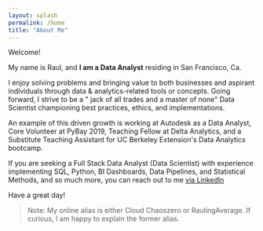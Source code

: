 ```yaml
---
layout: splash
permalink: /home
title: "About Me"
---
```



Welcome!
              
My name is Raul, and **I am a Data Analyst** residing in San Francisco, Ca. 

I enjoy solving problems and bringing value to both businesses and aspirant individuals through data & analytics-related tools or concepts. Going forward, I strive to be a " jack of all trades and a master of none" Data Scientist championing best practices, ethics, and implementations.


An example of this driven growth is working at Autodesk as a Data Analyst, Core Volunteer at PyBay 2019, Teaching Fellow at Delta Analytics,
and a Substitute Teaching Assistant for UC Berkeley Extension's Data Analytics bootcamp.

If you are seeking a Full Stack Data Analyst (Data Scientist) with experience implementing SQL, Python, BI Dashboards, Data Pipelines, and Statistical Methods,
and so much more, you can reach out to me [via LinkedIn](https://www.linkedin.com/in/raulm8)

Have a great day!


> Note: My online alias is either Cloud Chaoszero or RaulingAverage.
> If curious, I am happy to explain the former alias.


